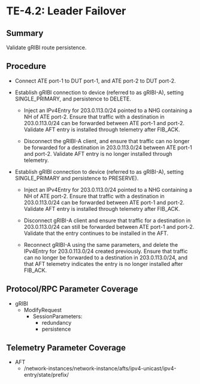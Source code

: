# TE-4.2: Leader Failover

## Summary

Validate gRIBI route persistence.

## Procedure

*   Connect ATE port-1 to DUT port-1, and ATE port-2 to DUT port-2.

*   Establish gRIBI connection to device (referred to as gRIBI-A), setting
    SINGLE_PRIMARY, and persistence to DELETE.

    *   Inject an IPv4Entry for 203.0.113.0/24 pointed to a NHG containing a NH
        of ATE port-2. Ensure that traffic with a destination in 203.0.113.0/24
        can be forwarded between ATE port-1 and port-2. Validate AFT entry is
        installed through telemetry after FIB_ACK.

    *   Disconnect the gRIBI-A client, and ensure that traffic can no longer be
        forwarded for a destination in 203.0.113.0/24 between ATE port-1 and
        port-2. Validate AFT entry is no longer installed through telemetry.

*   Establish gRIBI connection to device (referred to as gRIBI-A), setting
    SINGLE_PRIMARY and persistence to PRESERVE).

    *   Inject an IPv4Entry for 203.0.113.0/24 pointed to a NHG containing a NH
        of ATE port-2. Ensure that traffic with a destination in 203.0.113.0/24
        can be forwarded between ATE port-1 and port-2. Validate AFT entry is
        installed through telemetry after FIB_ACK.

    *   Disconnect gRIBI-A client and ensure that traffic for a destination in
        203.0.113.0/24 can still be forwarded between ATE port-1 and port-2.
        Validate that the entry continues to be installed in the AFT.

    *   Reconnect gRIBI-A using the same parameters, and delete the IPv4Entry
        for 203.0.113.0/24 created previously. Ensure that traffic can no longer
        be forwarded to a destination in 203.0.113.0/24, and that AFT telemetry
        indicates the entry is no longer installed after FIB_ACK.

## Protocol/RPC Parameter Coverage

*   gRIBI
    *   ModifyRequest
        *   SessionParameters:
            *   redundancy
            *   persistence

## Telemetry Parameter Coverage

*   AFT
    *   /network-instances/network-instance/afts/ipv4-unicast/ipv4-entry/state/prefix/

